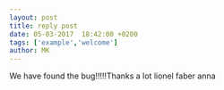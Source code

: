 ```yaml
---
layout: post
title: reply post 
date: 05-03-2017  18:42:00 +0200
tags: ['example','welcome']
author: MK
---
```



We have found the bug!!!!!Thanks a lot lionel faber anna 
